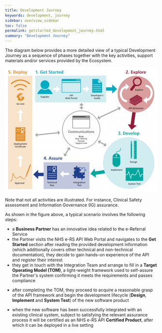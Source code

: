 ```yaml
---
title: Development Journey
keywords: development, journey
sidebar: overview_sidebar
toc: false
permalink: getstarted_development_journey.html
summary: "Development Journey"
---
```


The diagram below provides a more detailed view of a typical Development Journey as a sequence of phases together with the key activities, support materials and/or services provided by the Ecosystem.

![NHS e-RS API Development Journey](images/getstarted/NHS_eRS_API_Development_Journey-1024x835.jpg)

Note that not all activities are illustrated. For instance, Clinical Safety assessment and Information Governance (IG) assurance.

As shown in the figure above, a typical scenario involves the following steps:

* a **Business Partner** has an innovative idea related to the e-Referral Service
* the Partner visits the NHS e-RS API Web Portal and navigates to the **Get Started** section
after reading the provided development information (which additionally covers other technical and non-technical documentation), they decide to gain hands-on experience of the API and register their interest
* they get in touch with the Integration Team and arrange to fill in a **Target Operating Model (TOM)**, a light-weight framework used to self-assure the Partner's system confirming it meets the requirements and passes compliance
<!-- * still on the Web Portal, they navigate to the API Console that allows them to Explore individual API operations (Subject to access provision) -->
* after completing the TOM, they proceed to acquire a reasonable grasp of the API framework and begin the development lifecycle (**Design**, **Implement** and **System Test**) of the new software product
<!-- * during this process, the Web Portal provides all the necessary Support including code samples, forums, and bug tracking features -->
<!-- * the Ecosystem will provide test environments for both **System Tests** as well as **Integration Tests** -->
* when the new software has been successfully integrated with an existing clinical system, subject to satisfying the relevant assurance process it will be certified as an NHS e-RS API **Certified Product**, after which it can be deployed in a live setting
